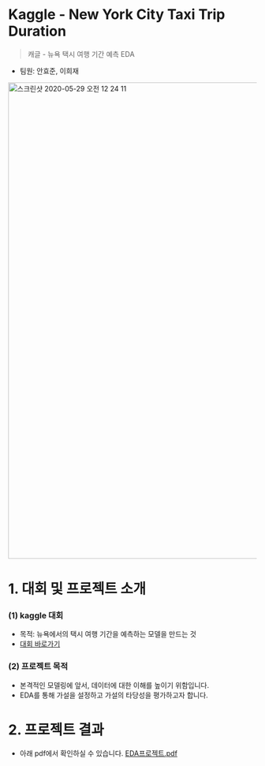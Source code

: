 # Kaggle - New York City Taxi Trip Duration
> 캐글 - 뉴욕 택시 여행 기간 예측 EDA
- 팀원: 안효준, 이희재

<img width="966" alt="스크린샷 2020-05-29 오전 12 24 11" src="https://user-images.githubusercontent.com/60166667/83160895-b97b4b00-a142-11ea-8868-463da16cd42e.png">


# 1. 대회 및 프로젝트 소개

### (1) kaggle 대회

- 목적: 뉴욕에서의 택시 여행 기간을 예측하는 모델을 만드는 것
- [대회 바로가기](https://www.kaggle.com/c/nyc-taxi-trip-duration)

### (2) 프로젝트 목적
- 본격적인 모델링에 앞서, 데이터에 대한 이해를 높이기 위함입니다.
- EDA를 통해 가설을 설정하고 가설의 타당성을 평가하고자 합니다.

# 2. 프로젝트 결과
- 아래 pdf에서 확인하실 수 있습니다.
[EDA프로젝트.pdf](https://github.com/DS-Heejae/EDA-Project/files/4724035/EDA.pdf)
